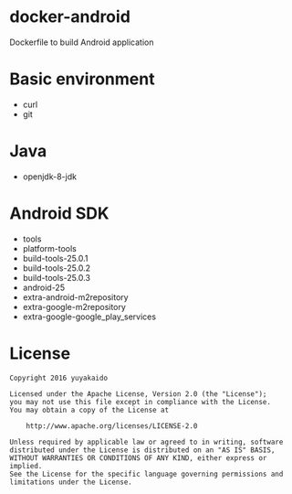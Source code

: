 # docker-android

Dockerfile to build Android application

# Basic environment

- curl
- git

# Java

- openjdk-8-jdk

# Android SDK

- tools
- platform-tools
- build-tools-25.0.1
- build-tools-25.0.2
- build-tools-25.0.3
- android-25
- extra-android-m2repository
- extra-google-m2repository
- extra-google-google_play_services

# License

```
Copyright 2016 yuyakaido

Licensed under the Apache License, Version 2.0 (the "License");
you may not use this file except in compliance with the License.
You may obtain a copy of the License at

    http://www.apache.org/licenses/LICENSE-2.0

Unless required by applicable law or agreed to in writing, software
distributed under the License is distributed on an "AS IS" BASIS,
WITHOUT WARRANTIES OR CONDITIONS OF ANY KIND, either express or implied.
See the License for the specific language governing permissions and
limitations under the License.
```

